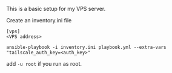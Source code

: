 This is a basic setup for my VPS server.

Create an inventory.ini file
```
[vps]
<VPS address>
```

```
ansible-playbook -i inventory.ini playbook.yml --extra-vars "tailscale_auth_key=<auth_key>"
```
add `-u root` if you run as root.

